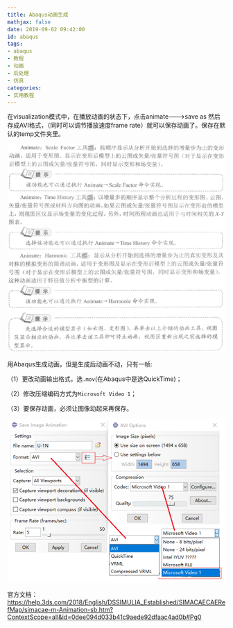 ```yaml
---
title: Abaqus动画生成
mathjax: false
date: 2019-09-02 09:42:00
id: abaqus
tags:
- abaqus
- 教程
- 动画
- 后处理
- 仿真
categories:
- 实用教程
---
```


在visualization模式中，在播放动画的状态下，点击animate--->save as  然后存成AVI格式，（同时可以调节播放速度frame rate）就可以保存动画了。保存在默认的temp文件夹里。

<!---more--->

![](https://raw.githubusercontent.com/zzhm/zzhm.github.io/images/hexo/1567394814636.png)

用Abaqus生成动画，但是生成后动画不动，只有一帧:

（1）更改动画输出格式，选`.mov`(在Abaqus中是选QuickTime)；

（2）修改压缩编码方式为`Microsoft Video 1`；

（3）要保存动画，必须让图像动起来再保存。

![](https://raw.githubusercontent.com/zzhm/zzhm.github.io/images/hexo/1567389270658.png)

官方文档：https://help.3ds.com/2018/English/DSSIMULIA_Established/SIMACAECAERefMap/simacae-m-Animation-sb.htm?ContextScope=all&id=0dee094d033b41c9aede92dfaac4ad0b#Pg0